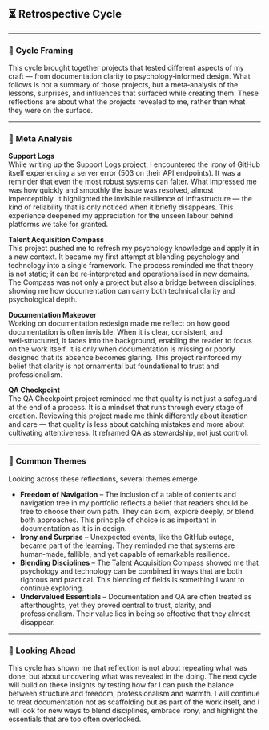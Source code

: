 ## ⏳ Retrospective Cycle


---

### 🔄 Cycle Framing  
This cycle brought together projects that tested different aspects of my craft — from documentation clarity to psychology‑informed design. What follows is not a summary of those projects, but a meta‑analysis of the lessons, surprises, and influences that surfaced while creating them. These reflections are about what the projects revealed to me, rather than what they were on the surface.  

---

### 🧠 Meta Analysis  

**Support Logs**  
While writing up the Support Logs project, I encountered the irony of GitHub itself experiencing a server error (503 on their API endpoints). It was a reminder that even the most robust systems can falter. What impressed me was how quickly and smoothly the issue was resolved, almost imperceptibly. It highlighted the invisible resilience of infrastructure — the kind of reliability that is only noticed when it briefly disappears. This experience deepened my appreciation for the unseen labour behind platforms we take for granted.  

**Talent Acquisition Compass**  
This project pushed me to refresh my psychology knowledge and apply it in a new context. It became my first attempt at blending psychology and technology into a single framework. The process reminded me that theory is not static; it can be re‑interpreted and operationalised in new domains. The Compass was not only a project but also a bridge between disciplines, showing me how documentation can carry both technical clarity and psychological depth.  

**Documentation Makeover**  
Working on documentation redesign made me reflect on how good documentation is often invisible. When it is clear, consistent, and well‑structured, it fades into the background, enabling the reader to focus on the work itself. It is only when documentation is missing or poorly designed that its absence becomes glaring. This project reinforced my belief that clarity is not ornamental but foundational to trust and professionalism.  

**QA Checkpoint**  
The QA Checkpoint project reminded me that quality is not just a safeguard at the end of a process. It is a mindset that runs through every stage of creation. Reviewing this project made me think differently about iteration and care — that quality is less about catching mistakes and more about cultivating attentiveness. It reframed QA as stewardship, not just control.  

---

### 🌉 Common Themes  
Looking across these reflections, several themes emerge.  

- **Freedom of Navigation** – The inclusion of a table of contents and navigation tree in my portfolio reflects a belief that readers should be free to choose their own path. They can skim, explore deeply, or blend both approaches. This principle of choice is as important in documentation as it is in design.  
- **Irony and Surprise** – Unexpected events, like the GitHub outage, became part of the learning. They reminded me that systems are human‑made, fallible, and yet capable of remarkable resilience.  
- **Blending Disciplines** – The Talent Acquisition Compass showed me that psychology and technology can be combined in ways that are both rigorous and practical. This blending of fields is something I want to continue exploring.  
- **Undervalued Essentials** – Documentation and QA are often treated as afterthoughts, yet they proved central to trust, clarity, and professionalism. Their value lies in being so effective that they almost disappear.  

---

### 🔮 Looking Ahead  
This cycle has shown me that reflection is not about repeating what was done, but about uncovering what was revealed in the doing. The next cycle will build on these insights by testing how far I can push the balance between structure and freedom, professionalism and warmth. I will continue to treat documentation not as scaffolding but as part of the work itself, and I will look for new ways to blend disciplines, embrace irony, and highlight the essentials that are too often overlooked.  
